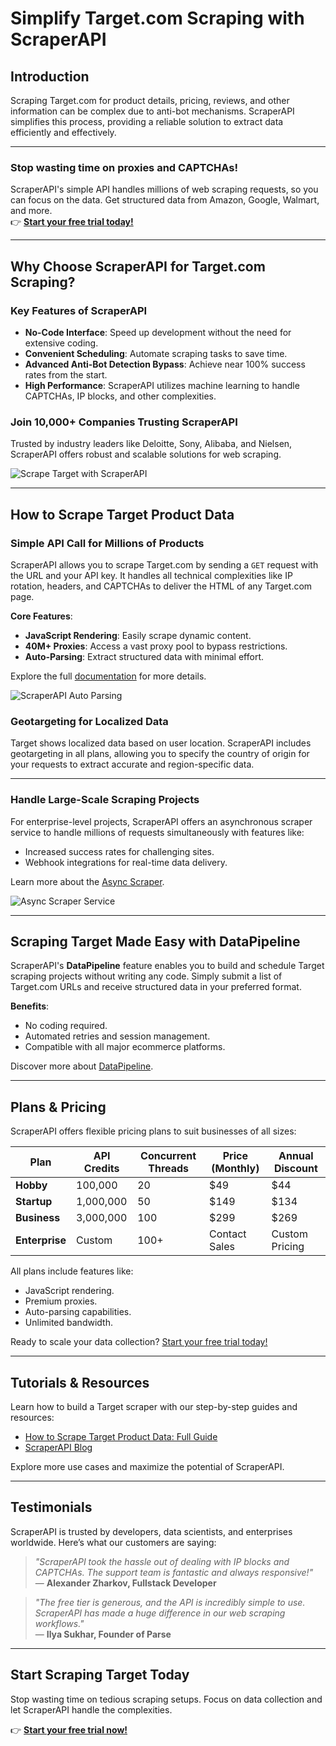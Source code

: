 # Simplify Target.com Scraping with ScraperAPI

## Introduction

Scraping Target.com for product details, pricing, reviews, and other information can be complex due to anti-bot mechanisms. ScraperAPI simplifies this process, providing a reliable solution to extract data efficiently and effectively.

---

### Stop wasting time on proxies and CAPTCHAs!  
ScraperAPI's simple API handles millions of web scraping requests, so you can focus on the data. Get structured data from Amazon, Google, Walmart, and more.  
👉 [**Start your free trial today!**](https://bit.ly/Scraperapi)

---

## Why Choose ScraperAPI for Target.com Scraping?

### Key Features of ScraperAPI

- **No-Code Interface**: Speed up development without the need for extensive coding.
- **Convenient Scheduling**: Automate scraping tasks to save time.
- **Advanced Anti-Bot Detection Bypass**: Achieve near 100% success rates from the start.
- **High Performance**: ScraperAPI utilizes machine learning to handle CAPTCHAs, IP blocks, and other complexities.

### Join 10,000+ Companies Trusting ScraperAPI

Trusted by industry leaders like Deloitte, Sony, Alibaba, and Nielsen, ScraperAPI offers robust and scalable solutions for web scraping.

![Scrape Target with ScraperAPI](https://www.scraperapi.com/wp-content/uploads/target-scraper-landing-page-806x720.png)

---

## How to Scrape Target Product Data

### Simple API Call for Millions of Products

ScraperAPI allows you to scrape Target.com by sending a `GET` request with the URL and your API key. It handles all technical complexities like IP rotation, headers, and CAPTCHAs to deliver the HTML of any Target.com page.

**Core Features**:
- **JavaScript Rendering**: Easily scrape dynamic content.
- **40M+ Proxies**: Access a vast proxy pool to bypass restrictions.
- **Auto-Parsing**: Extract structured data with minimal effort.

Explore the full [documentation](https://bit.ly/Scraperapi) for more details.

![ScraperAPI Auto Parsing](https://www.scraperapi.com/wp-content/uploads/autoparse.svg)

### Geotargeting for Localized Data

Target shows localized data based on user location. ScraperAPI includes geotargeting in all plans, allowing you to specify the country of origin for your requests to extract accurate and region-specific data.

---

### Handle Large-Scale Scraping Projects

For enterprise-level projects, ScraperAPI offers an asynchronous scraper service to handle millions of requests simultaneously with features like:
- Increased success rates for challenging sites.
- Webhook integrations for real-time data delivery.

Learn more about the [Async Scraper](https://bit.ly/Scraperapi).

![Async Scraper Service](https://www.scraperapi.com/wp-content/uploads/async-scraper-service.svg)

---

## Scraping Target Made Easy with DataPipeline

ScraperAPI's **DataPipeline** feature enables you to build and schedule Target scraping projects without writing any code. Simply submit a list of Target.com URLs and receive structured data in your preferred format.

**Benefits**:
- No coding required.
- Automated retries and session management.
- Compatible with all major ecommerce platforms.

Discover more about [DataPipeline](https://bit.ly/Scraperapi).

---

## Plans & Pricing

ScraperAPI offers flexible pricing plans to suit businesses of all sizes:

| Plan          | API Credits         | Concurrent Threads | Price (Monthly) | Annual Discount |
|---------------|---------------------|--------------------|------------------|-----------------|
| **Hobby**     | 100,000             | 20                 | $49             | $44             |
| **Startup**   | 1,000,000           | 50                 | $149            | $134            |
| **Business**  | 3,000,000           | 100                | $299            | $269            |
| **Enterprise**| Custom              | 100+               | Contact Sales   | Custom Pricing  |

All plans include features like:
- JavaScript rendering.
- Premium proxies.
- Auto-parsing capabilities.
- Unlimited bandwidth.

Ready to scale your data collection? [Start your free trial today!](https://bit.ly/Scraperapi)

---

## Tutorials & Resources

Learn how to build a Target scraper with our step-by-step guides and resources:

- [How to Scrape Target Product Data: Full Guide](https://www.scraperapi.com/blog/scrape-target-product-data/)
- [ScraperAPI Blog](https://www.scraperapi.com/blog/)

Explore more use cases and maximize the potential of ScraperAPI.

---

## Testimonials

ScraperAPI is trusted by developers, data scientists, and enterprises worldwide. Here’s what our customers are saying:

> *"ScraperAPI took the hassle out of dealing with IP blocks and CAPTCHAs. The support team is fantastic and always responsive!"*  
> — **Alexander Zharkov, Fullstack Developer**

> *"The free tier is generous, and the API is incredibly simple to use. ScraperAPI has made a huge difference in our web scraping workflows."*  
> — **Ilya Sukhar, Founder of Parse**

---

## Start Scraping Target Today

Stop wasting time on tedious scraping setups. Focus on data collection and let ScraperAPI handle the complexities.

👉 [**Start your free trial now!**](https://bit.ly/Scraperapi)

